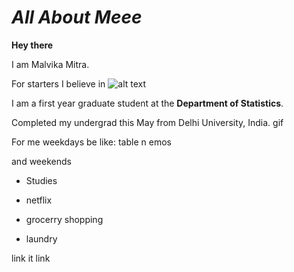 # *All About Meee*

**Hey there** 

I am Malvika Mitra.

For starters I believe in 
![alt text](https://www.brainyquote.com/topics/motivational)

I am a first year graduate student at the **Department of Statistics**.

Completed my undergrad this May from Delhi University, India.
gif

For me weekdays be like:
table n emos




and weekends 

- Studies

- netflix

+ grocerry shopping

+ laundry

link it
link
